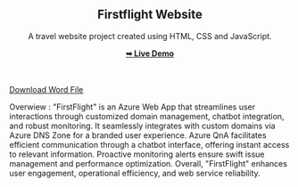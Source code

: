 <h2 align="center">Firstflight Website</h2>
<div align="center">
<p>A travel website project created using HTML, CSS and JavaScript.</p>
<a href="https://github.com/ArpitMallah09/project_flightweb/edit/" target="_blank"><strong>➥ Live Demo</strong></a>
</div> <br/><br/>

[Download Word File](https://github.com/ArpitMallah09/project_flightweb/blob/main/FirstFlight.docx)

Overwiew : "FirstFlight" is an Azure Web App that streamlines user interactions through customized domain management, chatbot integration, and robust monitoring. It seamlessly integrates with custom domains via Azure DNS Zone for a branded user experience. Azure QnA facilitates efficient communication through a chatbot interface, offering instant access to relevant information. Proactive monitoring alerts ensure swift issue management and performance optimization. Overall, "FirstFlight" enhances user engagement, operational efficiency, and web service reliability.


